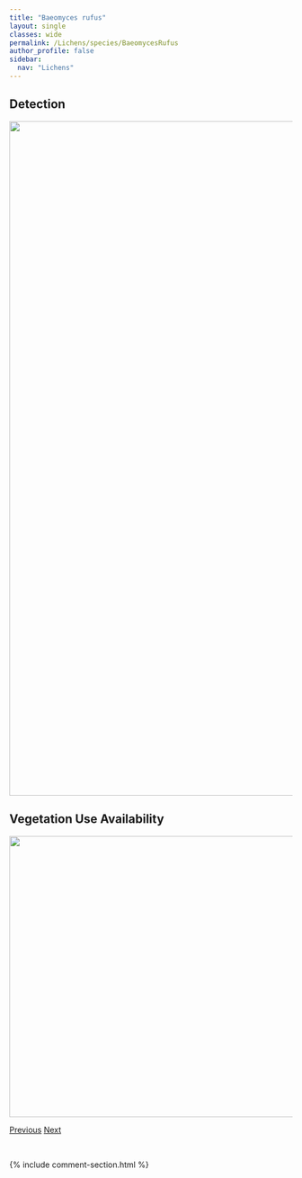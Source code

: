 ```yaml
---
title: "Baeomyces rufus"
layout: single
classes: wide
permalink: /Lichens/species/BaeomycesRufus
author_profile: false
sidebar:
  nav: "Lichens"
---
```


<h2>Detection</h2>

<a href="https://drive.google.com/uc?export=view&id=1WMp_DaXGlzWsp9WsCIROMPjlram-YNp7">
<img src="https://drive.google.com/uc?export=view&id=1WMp_DaXGlzWsp9WsCIROMPjlram-YNp7" height = "1200" width = "800">
</a>


<h2>Vegetation Use Availability</h2>

<a href="https://drive.google.com/uc?export=view&id=1RPIUStuZBrf6BSBsuhek72PFJAT05uzr">
<img src="https://drive.google.com/uc?export=view&id=1RPIUStuZBrf6BSBsuhek72PFJAT05uzr" height = "500" width = "1000">
</a>


<a href="/DevelopmentWebsite/Lichens/species/ArctoparmeliaSubcentrifuga" class="pagination--pager" title="Arctoparmelia subcentrifuga">Previous</a> <a href="/DevelopmentWebsite/Lichens/species/BryoriaFremontii" class="pagination--pager" title="Bryoria fremontii">Next</a>

<p>&nbsp;</p>

{% include comment-section.html %}
